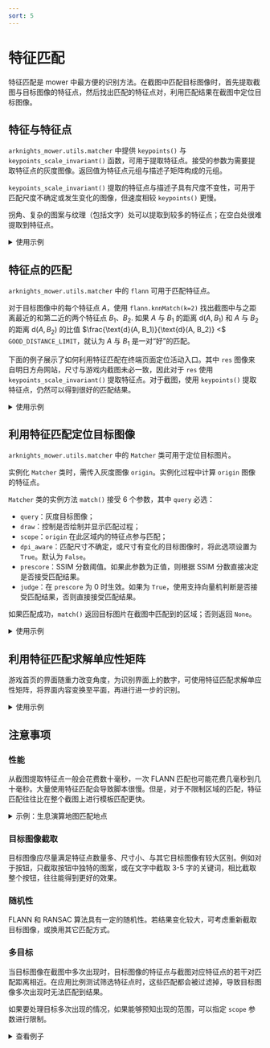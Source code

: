 ```yaml
---
sort: 5
---
```


# 特征匹配

特征匹配是 mower 中最方便的识别方法。在截图中匹配目标图像时，首先提取截图与目标图像的特征点，然后找出匹配的特征点对，利用匹配结果在截图中定位目标图像。

## 特征与特征点

`arknights_mower.utils.matcher` 中提供 `keypoints()` 与 `keypoints_scale_invariant()` 函数，可用于提取特征点。接受的参数为需要提取特征点的灰度图像。返回值为特征点元组与描述子矩阵构成的元组。

`keypoints_scale_invariant()` 提取的特征点与描述子具有尺度不变性，可用于匹配尺度不确定或发生变化的图像，但速度相较 `keypoints()` 更慢。

拐角、复杂的图案与纹理（包括文字）处可以提取到较多的特征点；在空白处很难提取到特征点。

<details>
<summary>使用示例</summary>
{% include feature-point.html %}
</details>

## 特征点的匹配

`arknights_mower.utils.matcher` 中的 `flann` 可用于匹配特征点。

对于目标图像中的每个特征点 $A$，使用 `flann.knnMatch(k=2)` 找出截图中与之距离最近的和第二近的两个特征点 $B_1$、$B_2$. 如果 $A$ 与 $B_1$ 的距离 $\text{d}(A, B_1)$ 和 $A$ 与 $B_2$ 的距离 $\text{d}(A, B_2)$ 的比值 $\frac{\text{d}(A, B_1)}{\text{d}(A, B_2)} <$ `GOOD_DISTANCE_LIMIT`，就认为 $A$ 与 $B_1$ 是一对“好”的匹配。

下面的例子展示了如何利用特征匹配在终端页面定位活动入口。其中 `res` 图像来自明日方舟网站，尺寸与游戏内截图未必一致，因此对于 `res` 使用 `keypoints_scale_invariant()` 提取特征点。对于截图，使用 `keypoints()` 提取特征点，仍然可以得到很好的匹配结果。

<details>
<summary>使用示例</summary>
{% include feature-matching.html %}
</details>

## 利用特征匹配定位目标图像

`arknights_mower.utils.matcher` 中的 `Matcher` 类可用于定位目标图片。

实例化 `Matcher` 类时，需传入灰度图像 `origin`。实例化过程中计算 `origin` 图像的特征点。

`Matcher` 类的实例方法 `match()` 接受 6 个参数，其中 `query` 必选：

- `query`：灰度目标图像；
- `draw`：控制是否绘制并显示匹配过程；
- `scope`：`origin` 在此区域内的特征点参与匹配；
- `dpi_aware`：匹配尺寸不确定，或尺寸有变化的目标图像时，将此选项设置为 `True`。默认为 `False`。
- `prescore`：SSIM 分数阈值。如果此参数为正值，则根据 SSIM 分数直接决定是否接受匹配结果。
- `judge`：在 `prescore` 为 0 时生效。如果为 `True`，使用支持向量机判断是否接受匹配结果，否则直接接受匹配结果。

如果匹配成功，`match()` 返回目标图片在截图中匹配到的区域；否则返回 `None`。

<details>
<summary>使用示例</summary>
{% include matcher.html %}
</details>

## 利用特征匹配求解单应性矩阵

游戏首页的界面随重力改变角度，为识别界面上的数字，可使用特征匹配求解单应性矩阵，将界面内容变换至平面，再进行进一步的识别。

<details>
<summary>使用示例</summary>
{% include feature-matching-3d.html %}
</details>

## 注意事项

### 性能

从截图提取特征点一般会花费数十毫秒，一次 FLANN 匹配也可能花费几毫秒到几十毫秒。大量使用特征匹配会导致脚本很慢。但是，对于不限制区域的匹配，特征匹配往往比在整个截图上进行模板匹配更快。

<details>
<summary>示例：生息演算地图匹配地点</summary>
{% include ra-map.html %}
</details>

### 目标图像截取

目标图像应尽量满足特征点数量多、尺寸小、与其它目标图像有较大区别。例如对于按钮，只截取按钮中独特的图案，或在文字中截取 3-5 字的关键词，相比截取整个按钮，往往能得到更好的效果。

### 随机性

FLANN 和 RANSAC 算法具有一定的随机性。若结果变化较大，可考虑重新截取目标图像，或换用其它匹配方式。

### 多目标

当目标图像在截图中多次出现时，目标图像的特征点与截图对应特征点的若干对匹配距离相近。在应用比例测试筛选特征点时，这些匹配都会被过滤掉，导致目标图像多次出现时无法匹配到结果。

如果要处理目标多次出现的情况，如果能够预知出现的范围，可以指定 `scope` 参数进行限制。

<details>
<summary>查看例子</summary>
{% include multi-matching.html %}
</details>
